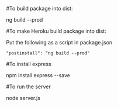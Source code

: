 #To build package into dist:

ng build --prod

#To make Heroku build package into dist:

Put the following as a script in package.json
```
"postinstall": "ng build --prod"
```

#To install express

npm install express --save

#To run the server

node server.js

